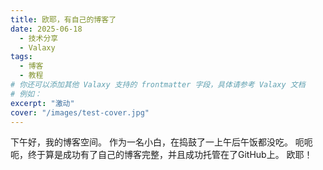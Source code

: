 ```yaml
---
title: 欧耶，有自己的博客了
date: 2025-06-18
  - 技术分享
  - Valaxy
tags:
  - 博客
  - 教程
# 你还可以添加其他 Valaxy 支持的 frontmatter 字段，具体请参考 Valaxy 文档
# 例如：
excerpt: "激动"
cover: "/images/test-cover.jpg"
---
```

下午好，我的博客空间。
作为一名小白，在捣鼓了一上午后午饭都没吃。
呃呃呃，终于算是成功有了自己的博客完整，并且成功托管在了GitHub上。
欧耶！
